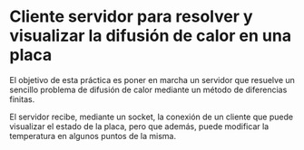 # Cliente servidor para resolver y visualizar la difusión de calor en una placa

El objetivo de esta práctica es poner en marcha un servidor que resuelve un sencillo problema de difusión de calor mediante un método de diferencias finitas.

El servidor recibe, mediante un socket, la conexión de un cliente que puede visualizar el estado de la placa, pero que además, puede modificar la temperatura en algunos puntos de la misma.